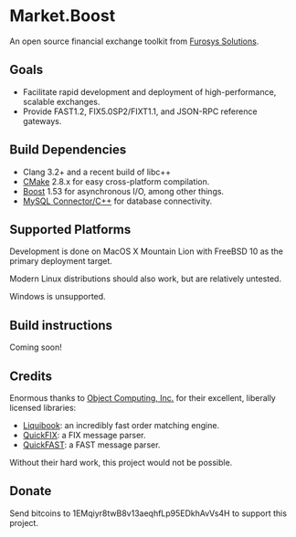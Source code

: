 Market.Boost
============

An open source financial exchange toolkit from [Furosys Solutions](http://www.furosys.com/).

## Goals
* Facilitate rapid development and deployment of high-performance, scalable exchanges.
* Provide FAST1.2, FIX5.0SP2/FIXT1.1, and JSON-RPC reference gateways.

## Build Dependencies
* Clang 3.2+ and a recent build of libc++
* [CMake](http://www.cmake.org) 2.8.x for easy cross-platform compilation.
* [Boost](http://www.boost.org) 1.53 for asynchronous I/O, among other things.
* [MySQL Connector/C++](http://dev.mysql.com/downloads/connector/cpp/) for database connectivity.

## Supported Platforms
Development is done on MacOS X Mountain Lion with FreeBSD 10 as the primary deployment target.

Modern Linux distributions should also work, but are relatively untested. 

Windows is unsupported. 

## Build instructions
Coming soon!

## Credits
Enormous thanks to [Object Computing, Inc.](http://www.ociweb.com/) for their excellent, liberally licensed libraries:

* [Liquibook](https://github.com/objectcomputing/liquibook): an incredibly fast order matching engine.
* [QuickFIX](http://www.quickfixengine.org/): a FIX message parser. 
* [QuickFAST](https://code.google.com/p/quickfast/): a FAST message parser.

Without their hard work, this project would not be possible. 

## Donate

Send bitcoins to 1EMqiyr8twB8v13aeqhfLp95EDkhAvVs4H to support this project.
